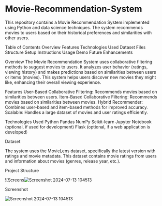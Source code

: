 # Movie-Recommendation-System
This repository contains a Movie Recommendation System implemented using Python and data science techniques. The system recommends movies to users based on their historical preferences and similarities with other users.

Table of Contents
Overview
Features
Technologies Used
Dataset
Files Structure
Setup Instructions
Usage
Demo
Future Enhancements


Overview
The Movie Recommendation System uses collaborative filtering methods to suggest movies to users. It analyzes user behavior (ratings, viewing history) and makes predictions based on similarities between users or items (movies). This system helps users discover new movies they might like, enhancing their overall viewing experience.

Features
User-Based Collaborative Filtering: Recommends movies based on similarities between users.
Item-Based Collaborative Filtering: Recommends movies based on similarities between movies.
Hybrid Recommender: Combines user-based and item-based methods for improved accuracy.
Scalable: Handles a large dataset of movies and user ratings efficiently.

Technologies Used
Python
Pandas
NumPy
Scikit-learn
Jupyter Notebook (optional, if used for development)
Flask (optional, if a web application is developed)

Dataset

The system uses the MovieLens dataset, specifically the latest version with ratings and movie metadata. This dataset contains movie ratings from users and information about movies (genres, release year, etc.).

Project Structure

![Screens![Screenshot 2024-07-13 104513](https://github.com/user-attachments/assets/f168f1fd-0cd3-4f9e-a93e-c803b50fd871)


Screenshot 

![Screenshot 2024-07-13 104513](https://github.com/user-attachments/assets/1420aac0-f074-4cfe-ad53-36f11527f660)

